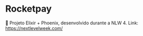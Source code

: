 # Rocketpay
🥇 Projeto Elixir + Phoenix, desenvolvido durante a NLW 4. Link: https://nextlevelweek.com/
